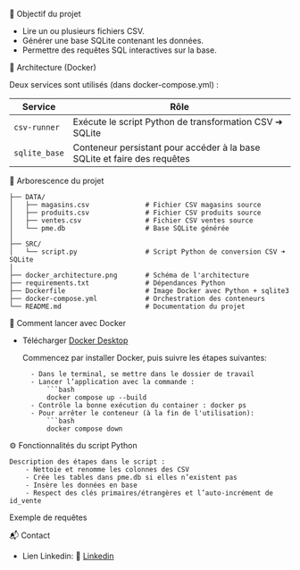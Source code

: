 
🎯 Objectif du projet

- Lire un ou plusieurs fichiers CSV.
- Générer une base SQLite contenant les données.
- Permettre des requêtes SQL interactives sur la base.

🧱 Architecture (Docker)

Deux services sont utilisés (dans docker-compose.yml) :

| Service       | Rôle                                                                     |
|---------------|--------------------------------------------------------------------------|
| `csv-runner`  | Exécute le script Python de transformation CSV ➜ SQLite                 |
| `sqlite_base` | Conteneur persistant pour accéder à la base SQLite et faire des requêtes |


📁 Arborescence du projet

    ├── DATA/
    │   ├── magasins.csv              # Fichier CSV magasins source
    │   ├── produits.csv              # Fichier CSV produits source
    │   ├── ventes.csv                # Fichier CSV ventes source
    │   └── pme.db                    # Base SQLite générée
    │
    ├── SRC/
    │   └── script.py                 # Script Python de conversion CSV ➜ SQLite
    │
    ├── docker_architecture.png       # Schéma de l'architecture
    ├── requirements.txt              # Dépendances Python
    ├── Dockerfile                    # Image Docker avec Python + sqlite3
    ├── docker-compose.yml            # Orchestration des conteneurs
    └── README.md                     # Documentation du projet

🚀 Comment lancer avec Docker
- Télécharger [Docker Desktop](https://www.docker.com/products/docker-desktop)
    
    Commencez par installer Docker, puis suivre les étapes suivantes:
        
        - Dans le terminal, se mettre dans le dossier de travail
        - Lancer l’application avec la commande :
            ```bash
            docker compose up --build
        - Contrôle la bonne exécution du container : docker ps
        - Pour arrêter le conteneur (à la fin de l'utilisation):
            ```bash
            docker compose down
            


⚙️ Fonctionnalités du script Python

    Description des étapes dans le script :
        - Nettoie et renomme les colonnes des CSV
        - Crée les tables dans pme.db si elles n’existent pas
        - Insère les données en base
        - Respect des clés primaires/étrangères et l’auto-incrément de id_vente



Exemple de requêtes


📬 Contact
- Lien Linkedin: 📧 [Linkedin](https://www.linkedin.com/in/damien-schaeffer-45a59821b/)
    